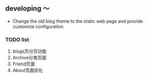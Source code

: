 ## developing ～
* Change the old blog theme to the static web page and provide customize configuration.


### TODO list
1. blogs页分页功能
2. Archive分类页面
3. Friend页面
4. About页面优化